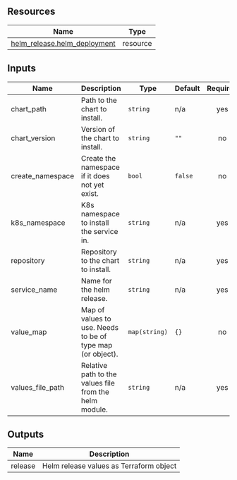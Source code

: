 <!-- BEGIN_TF_DOCS -->




## Resources

| Name | Type |
|------|------|
| [helm_release.helm_deployment](https://registry.terraform.io/providers/hashicorp/helm/latest/docs/resources/release) | resource |

## Inputs

| Name | Description | Type | Default | Required |
|------|-------------|------|---------|:--------:|
| chart\_path | Path to the chart to install. | `string` | n/a | yes |
| chart\_version | Version of the chart to install. | `string` | `""` | no |
| create\_namespace | Create the namespace if it does not yet exist. | `bool` | `false` | no |
| k8s\_namespace | K8s namespace to install the service in. | `string` | n/a | yes |
| repository | Repository to the chart to install. | `string` | n/a | yes |
| service\_name | Name for the helm release. | `string` | n/a | yes |
| value\_map | Map of values to use. Needs to be of type map (or object). | `map(string)` | `{}` | no |
| values\_file\_path | Relative path to the values file from the helm module. | `string` | n/a | yes |

## Outputs

| Name | Description |
|------|-------------|
| release | Helm release values as Terraform object |
<!-- END_TF_DOCS -->